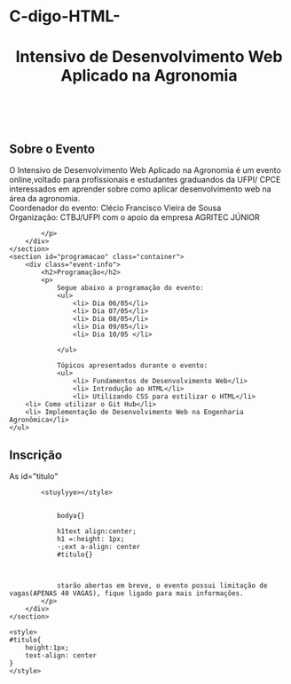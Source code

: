 # C-digo-HTML-
<!DOCTYPE html>
<html lang="en">
<head>
    <meta charset="UTF-8">
    <meta name="viewport" content="width=device-width, initial-scale=1.0">
    <title>Intensivo de Desenvolvimento Web Aplicado na Agronomia</title>
</head>
<body>
    </style>
</head>
<body>
    <header>
        <h1 id="titulo">Intensivo de Desenvolvimento Web Aplicado na Agronomia</h1>
    </header>
    <br>
            <h2>Sobre o Evento</h2>
            <p>
                O Intensivo de Desenvolvimento Web Aplicado na Agronomia é um evento online,voltado para profissionais e estudantes graduandos da UFPI/ CPCE interessados em aprender sobre como aplicar desenvolvimento web na área da agronomia.<br> 
                Coordenador do evento: Clécio Francisco Vieira de Sousa<br>  Organização: CTBJ/UFPI com o apoio da empresa AGRITEC JÚNIOR
                
            </p>
        </div>
    </section>
    <section id="programacao" class="container">
        <div class="event-info">
            <h2>Programação</h2>
            <p>
                Segue abaixo a programação do evento:
                <ul>
                    <li> Dia 06/05</li>
                    <li> Dia 07/05</li>
                    <li> Dia 08/05</li>
                    <li> Dia 09/05</li>
                    <li> Dia 10/05 </li>
                    
                </ul>
                
                Tópicos apresentados durante o evento:
                <ul>
                    <li> Fundamentos de Desenvolvimento Web</li>
                    <li> Introdução ao HTML</li>
                    <li> Utilizando CSS para estilizar o HTML</li>
        <li> Como utilizar o Git Hub</li>
        <li> Implementação de Desenvolvimento Web na Engenharia Agronômica</li>
    </ul>
    
    
    
</p>
</div>
</section>
<section id="inscricao" class="container">
    <div class="event-info">
        <h2>Inscrição</h2>
        <p>
            As id="titulo"
            
            <stuylyye></style> 
                
                
                bodya{}
                
                h1text align:center;
                h1 =:height: 1px;
                -;ext a-align: center
                #titulo{}
                
                
                
                starão abertas em breve, o evento possui limitação de vagas(APENAS 40 VAGAS), fique ligado para mais informações.
            </p>
        </div>
    </section>
    
    <style> 
    #titulo{
        height:1px;
        text-align: center
    }
    </style>


</html>

</body>
